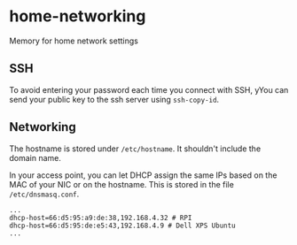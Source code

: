 # home-networking
Memory for home network settings

## SSH

To avoid entering your password each time you connect with SSH, yYou can send your public key to the ssh server using ``ssh-copy-id``.



## Networking

The hostname is stored under ``/etc/hostname``. It shouldn't include the domain name.

In your access point, you can let DHCP assign the same IPs based on the MAC of your NIC or on the hostname. This is stored in the file ``/etc/dnsmasq.conf``. 

````shell
...
dhcp-host=66:d5:95:a9:de:38,192.168.4.32 # RPI
dhcp-host=66:d5:95:de:e5:43,192.168.4.9 # Dell XPS Ubuntu
...
````
